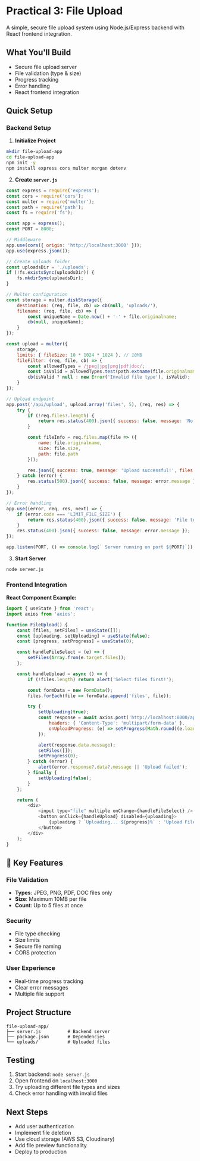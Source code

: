 # Practical 3: File Upload 

A simple, secure file upload system using Node.js/Express backend with React frontend integration.

## What You'll Build

- Secure file upload server
- File validation (type & size)
- Progress tracking
- Error handling
- React frontend integration

## Quick Setup

### Backend Setup

1. **Initialize Project**
```bash
mkdir file-upload-app
cd file-upload-app
npm init -y
npm install express cors multer morgan dotenv
```

2. **Create `server.js`**
```javascript
const express = require('express');
const cors = require('cors');
const multer = require('multer');
const path = require('path');
const fs = require('fs');

const app = express();
const PORT = 8000;

// Middleware
app.use(cors({ origin: 'http://localhost:3000' }));
app.use(express.json());

// Create uploads folder
const uploadsDir = './uploads';
if (!fs.existsSync(uploadsDir)) {
    fs.mkdirSync(uploadsDir);
}

// Multer configuration
const storage = multer.diskStorage({
    destination: (req, file, cb) => cb(null, 'uploads/'),
    filename: (req, file, cb) => {
        const uniqueName = Date.now() + '-' + file.originalname;
        cb(null, uniqueName);
    }
});

const upload = multer({
    storage,
    limits: { fileSize: 10 * 1024 * 1024 }, // 10MB
    fileFilter: (req, file, cb) => {
        const allowedTypes = /jpeg|jpg|png|pdf|doc/;
        const isValid = allowedTypes.test(path.extname(file.originalname).toLowerCase());
        cb(isValid ? null : new Error('Invalid file type'), isValid);
    }
});

// Upload endpoint
app.post('/api/upload', upload.array('files', 5), (req, res) => {
    try {
        if (!req.files?.length) {
            return res.status(400).json({ success: false, message: 'No files uploaded' });
        }

        const fileInfo = req.files.map(file => ({
            name: file.originalname,
            size: file.size,
            path: file.path
        }));

        res.json({ success: true, message: 'Upload successful!', files: fileInfo });
    } catch (error) {
        res.status(500).json({ success: false, message: error.message });
    }
});

// Error handling
app.use((error, req, res, next) => {
    if (error.code === 'LIMIT_FILE_SIZE') {
        return res.status(400).json({ success: false, message: 'File too large (max 10MB)' });
    }
    res.status(400).json({ success: false, message: error.message });
});

app.listen(PORT, () => console.log(` Server running on port ${PORT}`));
```

3. **Start Server**
```bash
node server.js
```

### Frontend Integration

**React Component Example:**
```javascript
import { useState } from 'react';
import axios from 'axios';

function FileUpload() {
    const [files, setFiles] = useState([]);
    const [uploading, setUploading] = useState(false);
    const [progress, setProgress] = useState(0);

    const handleFileSelect = (e) => {
        setFiles(Array.from(e.target.files));
    };

    const handleUpload = async () => {
        if (!files.length) return alert('Select files first!');

        const formData = new FormData();
        files.forEach(file => formData.append('files', file));

        try {
            setUploading(true);
            const response = await axios.post('http://localhost:8000/api/upload', formData, {
                headers: { 'Content-Type': 'multipart/form-data' },
                onUploadProgress: (e) => setProgress(Math.round((e.loaded * 100) / e.total))
            });

            alert(response.data.message);
            setFiles([]);
            setProgress(0);
        } catch (error) {
            alert(error.response?.data?.message || 'Upload failed');
        } finally {
            setUploading(false);
        }
    };

    return (
        <div>
            <input type="file" multiple onChange={handleFileSelect} />
            <button onClick={handleUpload} disabled={uploading}>
                {uploading ? `Uploading... ${progress}%` : 'Upload Files'}
            </button>
        </div>
    );
}
```

## 🔧 Key Features

### File Validation
- **Types**: JPEG, PNG, PDF, DOC files only
- **Size**: Maximum 10MB per file
- **Count**: Up to 5 files at once

### Security
- File type checking
- Size limits
- Secure file naming
- CORS protection

### User Experience
- Real-time progress tracking
- Clear error messages
- Multiple file support

## Project Structure
```
file-upload-app/
├── server.js          # Backend server
├── package.json       # Dependencies
└── uploads/           # Uploaded files
```

## Testing

1. Start backend: `node server.js`
2. Open frontend on `localhost:3000`
3. Try uploading different file types and sizes
4. Check error handling with invalid files

## Next Steps

- Add user authentication
- Implement file deletion
- Use cloud storage (AWS S3, Cloudinary)
- Add file preview functionality
- Deploy to production

